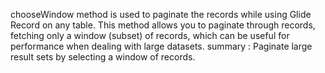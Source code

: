 chooseWindow method is used to paginate the records while using Glide Record on any table.
This method allows you to paginate through records, fetching only a window (subset) of records, which can be useful for performance when dealing with large datasets. 
summary : Paginate large result sets by selecting a window of records.